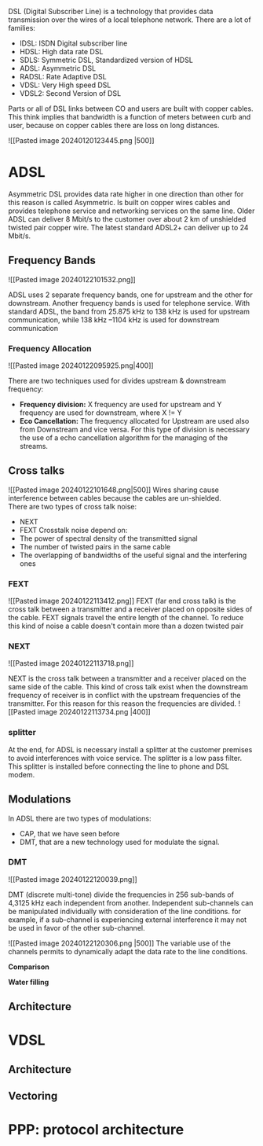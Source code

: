 DSL (Digital Subscriber Line) is a technology that provides data transmission over the wires of a local telephone network. There are a lot of families:
- IDSL: ISDN Digital subscriber line 
- HDSL: High data rate DSL
- SDLS: Symmetric DSL, Standardized version of HDSL 
- ADSL: Asymmetric DSL
- RADSL: Rate Adaptive DSL 
- VDSL: Very High speed DSL
- VDSL2: Second Version of DSL 
 
 Parts or all of DSL links between CO and users are built with copper cables. This think implies that bandwidth is a function of meters between curb and user, because on copper cables there are loss on long distances.

 ![[Pasted image 20240120123445.png |500]]
# ADSL

Asymmetric DSL provides data rate higher in one direction than other for this reason is called Asymmetric. Is built on copper wires cables and provides telephone service and networking services on the same line. 
Older ADSL can deliver 8 Mbit/s to the customer over about 2 km of unshielded twisted pair copper wire. The latest standard ADSL2+ can deliver up to 24 Mbit/s. 

## Frequency Bands

![[Pasted image 20240122101532.png]]

ADSL uses 2 separate frequency bands, one for upstream and the other for downstream. Another frequency bands is used for telephone service.
With standard ADSL, the band from 25.875 kHz to 138 kHz is used for upstream communication, while 138 kHz –1104 kHz is used for downstream communication

### Frequency Allocation

![[Pasted image 20240122095925.png|400]]

There are two techniques used for divides upstream & downstream frequency: 
- **Frequency division:** X frequency are used for upstream and Y frequency are used for downstream, where X != Y
- **Eco Cancellation:** The frequency allocated for Upstream are used also from Downstream and vice versa. For this type of division is necessary the use of a echo cancellation algorithm for the managing of the streams. 
## Cross talks

![[Pasted image 20240122101648.png|500]]
Wires sharing cause interference between cables because the cables are un-shielded.  
There are two types of cross talk noise: 
- NEXT
- FEXT
Crosstalk noise depend on: 
- The power of spectral density of the transmitted signal 
- The number of twisted pairs in the same cable
- The overlapping of bandwidths of the useful signal and the interfering ones
### FEXT

![[Pasted image 20240122113412.png]]
FEXT (far end cross talk) is the cross talk between a transmitter and a receiver placed on opposite sides of the cable. 
FEXT signals travel the entire length of the channel. 
To reduce this kind of noise a cable doesn't contain more than a dozen twisted pair 
### NEXT

![[Pasted image 20240122113718.png]]

NEXT is the cross talk between a transmitter and a receiver placed on the same side of the cable. This kind of cross talk exist when the downstream frequency of receiver is in conflict with the upstream frequencies of the transmitter. For this reason for this reason the frequencies are divided. 
![[Pasted image 20240122113734.png |400]]

### splitter

At the end, for ADSL is necessary install a splitter at the customer premises to avoid interferences with voice service. The splitter is a low pass filter. This splitter is installed before connecting the line to phone and DSL modem. 

## Modulations

In ADSL there are two types of modulations: 
- CAP, that we have seen before
- DMT, that are a new technology used for modulate the signal. 

### DMT

![[Pasted image 20240122120039.png]]

DMT (discrete multi-tone) divide the frequencies in 256 sub-bands of 4,3125 kHz each independent from another. Independent sub-channels can be manipulated individually with consideration of the line conditions. 
for example, if a sub-channel is experiencing external interference it may not be used in favor of the other sub-channel. 

![[Pasted image 20240122120306.png |500]]
The variable use of the channels permits to dynamically adapt the data rate to the line conditions. 

**Comparison**

**Water filling**

## Architecture

# VDSL

## Architecture

## Vectoring

# PPP: protocol architecture



